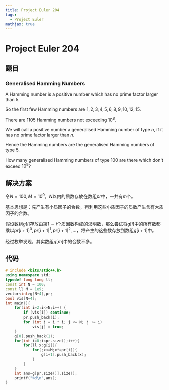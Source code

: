 ```yaml
---
title: Project Euler 204
tags:
  - Project Euler
mathjax: true
---
```

<escape><!-- more --></escape>
    
# Project Euler 204
## 题目
### Generalised Hamming Numbers


A Hamming number is a positive number which has no prime factor larger than 5.

So the first few Hamming numbers are $1, 2, 3, 4, 5, 6, 8, 9, 10, 12, 15$.

There are $1105$ Hamming numbers not exceeding $10^8$.

We will call a positive number a generalised Hamming number of type $n$, if it has no prime factor larger than $n$.

Hence the Hamming numbers are the generalised Hamming numbers of type $5$.

How many generalised Hamming numbers of type $100$ are there which don't exceed $10^9$?




## 解决方案

令$N=100,M=10^9$，$N$以内的质数存放在数组$pr$中，一共有$m$个。

基本思想是：先产生有小质因子的合数，再利用这些小质因子的质数产生含有大质因子的合数。

假设数组$g[i]$存放由第$1\sim i$个质因数构成的汉明数，那么尝试将$g[i]$中的所有数都乘以$pr[i+1]^0,pr[i+1]^1,pr[i+1]^2,\dots$，将产生的这些数存放到数组$g[i+1]$中。

经过枚举发现，其实数组$g[m]$中的合数不多。

## 代码


```C++
# include <bits/stdc++.h>
using namespace std;
typedef long long ll;
const int N = 100;
const ll M = 1e9;
vector<int>g[N+4],pr;
bool vis[N+4];
int main(){
    for(int i=2;i<=N;i++) {
        if (vis[i]) continue;
        pr.push_back(i);
        for (int j = i * i; j <= N; j += i)
            vis[j] = true;
    }
    g[0].push_back(1);
    for(int i=0;i<pr.size();i++){
        for(ll x:g[i]){
            for(;x<=M;x*=pr[i]){
                g[i+1].push_back(x);
            }
        }
    }
    int ans=g[pr.size()].size();
    printf("%d\n",ans);
}
```
